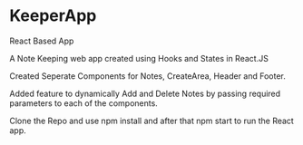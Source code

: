 # KeeperApp
React Based App

A Note Keeping web app created using Hooks and States in React.JS

Created Seperate Components for Notes, CreateArea, Header and Footer.

Added feature to dynamically Add and Delete Notes by passing required parameters to each of the components.


Clone the Repo and use npm install and after that npm start to run the React app.
